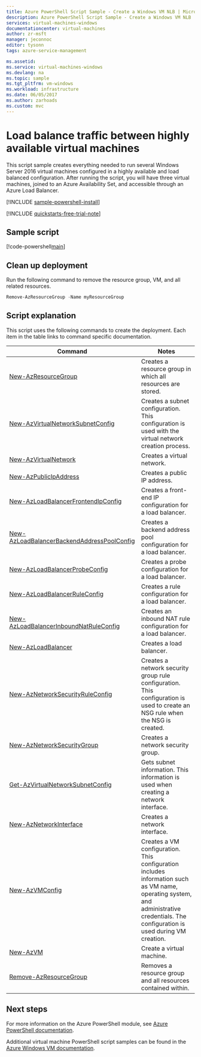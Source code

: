 ```yaml
---
title: Azure PowerShell Script Sample - Create a Windows VM NLB | Microsoft Docs
description: Azure PowerShell Script Sample - Create a Windows VM NLB
services: virtual-machines-windows
documentationcenter: virtual-machines
author: zr-msft
manager: jeconnoc
editor: tysonn
tags: azure-service-management

ms.assetid:
ms.service: virtual-machines-windows
ms.devlang: na
ms.topic: sample
ms.tgt_pltfrm: vm-windows
ms.workload: infrastructure
ms.date: 06/05/2017
ms.author: zarhoads
ms.custom: mvc
---
```


# Load balance traffic between highly available virtual machines

This script sample creates everything needed to run several Windows Server 2016 virtual machines configured in a highly available and load balanced configuration. After running the script, you will have three virtual machines, joined to an Azure Availability Set, and accessible through an Azure Load Balancer.

[!INCLUDE [sample-powershell-install](../../../includes/sample-powershell-install-no-ssh.md)]

[!INCLUDE [quickstarts-free-trial-note](../../../includes/quickstarts-free-trial-note.md)]

## Sample script

[!code-powershell[main](../../../powershell_scripts/virtual-machine/create-vm-nlb/create-vm-nlb.ps1 "Create VM NLB")]

## Clean up deployment

Run the following command to remove the resource group, VM, and all related resources.

```powershell
Remove-AzResourceGroup -Name myResourceGroup
```

## Script explanation

This script uses the following commands to create the deployment. Each item in the table links to command specific documentation.

| Command | Notes |
|---|---|
| [New-AzResourceGroup](https://docs.microsoft.com/powershell/module/az.resources/new-azresourcegroup) | Creates a resource group in which all resources are stored. |
| [New-AzVirtualNetworkSubnetConfig](https://docs.microsoft.com/powershell/module/az.network/new-azvirtualnetworksubnetconfig) | Creates a subnet configuration. This configuration is used with the virtual network creation process. |
| [New-AzVirtualNetwork](https://docs.microsoft.com/powershell/module/az.network/new-azvirtualnetwork) | Creates a virtual network. |
| [New-AzPublicIpAddress](https://docs.microsoft.com/powershell/module/az.network/new-azpublicipaddress) | Creates a public IP address. |
| [New-AzLoadBalancerFrontendIpConfig](https://docs.microsoft.com/powershell/module/az.network/new-azloadbalancerfrontendipconfig) | Creates a front-end IP configuration for a load balancer. |
| [New-AzLoadBalancerBackendAddressPoolConfig](https://docs.microsoft.com/powershell/module/az.network/new-azloadbalancerbackendaddresspoolconfig) | Creates a backend address pool configuration for a load balancer. |
| [New-AzLoadBalancerProbeConfig](https://docs.microsoft.com/powershell/module/az.network/new-azloadbalancerprobeconfig) | Creates a probe configuration for a load balancer. |
| [New-AzLoadBalancerRuleConfig](https://docs.microsoft.com/powershell/module/az.network/new-azloadbalancerruleconfig) | Creates a rule configuration for a load balancer. |
| [New-AzLoadBalancerInboundNatRuleConfig](https://docs.microsoft.com/powershell/module/az.network/new-azloadbalancerinboundnatruleconfig) | Creates an inbound NAT rule configuration for a load balancer. |
| [New-AzLoadBalancer](https://docs.microsoft.com/powershell/module/az.network/new-azloadbalancer) | Creates a load balancer. |
| [New-AzNetworkSecurityRuleConfig](https://docs.microsoft.com/powershell/module/az.network/new-aznetworksecurityruleconfig) | Creates a network security group rule configuration. This configuration is used to create an NSG rule when the NSG is created. |
| [New-AzNetworkSecurityGroup](https://docs.microsoft.com/powershell/module/az.network/new-aznetworksecuritygroup) | Creates a network security group. |
| [Get-AzVirtualNetworkSubnetConfig](https://docs.microsoft.com/powershell/module/az.network/get-azvirtualnetworksubnetconfig) | Gets subnet information. This information is used when creating a network interface. |
| [New-AzNetworkInterface](https://docs.microsoft.com/powershell/module/az.network/new-aznetworkinterface) | Creates a network interface. |
| [New-AzVMConfig](https://docs.microsoft.com/powershell/module/az.compute/new-azvmconfig) | Creates a VM configuration. This configuration includes information such as VM name, operating system, and administrative credentials. The configuration is used during VM creation. |
| [New-AzVM](https://docs.microsoft.com/powershell/module/az.compute/new-azvm) | Create a virtual machine. |
|[Remove-AzResourceGroup](https://docs.microsoft.com/powershell/module/az.resources/remove-azresourcegroup) | Removes a resource group and all resources contained within. |

## Next steps

For more information on the Azure PowerShell module, see [Azure PowerShell documentation](/powershell/azure/overview).

Additional virtual machine PowerShell script samples can be found in the [Azure Windows VM documentation](../windows/powershell-samples.md?toc=%2fazure%2fvirtual-machines%2fwindows%2ftoc.json).
